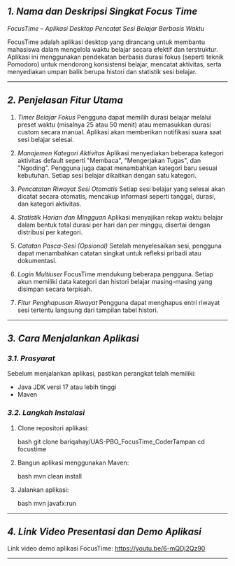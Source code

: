 ## *1. Nama dan Deskripsi Singkat Focus Time*

*FocusTime – Aplikasi Desktop Pencatat Sesi Belajar Berbasis Waktu*

FocusTime adalah aplikasi desktop yang dirancang untuk membantu mahasiswa dalam mengelola waktu belajar secara efektif dan terstruktur. Aplikasi ini menggunakan pendekatan berbasis durasi fokus (seperti teknik Pomodoro) untuk mendorong konsistensi belajar, mencatat aktivitas, serta menyediakan umpan balik berupa histori dan statistik sesi belajar.

---

## *2. Penjelasan Fitur Utama*

1. *Timer Belajar Fokus*
   Pengguna dapat memilih durasi belajar melalui preset waktu (misalnya 25 atau 50 menit) atau memasukkan durasi custom secara manual. Aplikasi akan memberikan notifikasi suara saat sesi belajar selesai.

2. *Manajemen Kategori Aktivitas*
   Aplikasi menyediakan beberapa kategori aktivitas default seperti "Membaca", "Mengerjakan Tugas", dan "Ngoding". Pengguna juga dapat menambahkan kategori baru sesuai kebutuhan. Setiap sesi belajar dikaitkan dengan satu kategori.

3. *Pencatatan Riwayat Sesi Otomatis*
   Setiap sesi belajar yang selesai akan dicatat secara otomatis, mencakup informasi seperti tanggal, durasi, dan kategori aktivitas.

4. *Statistik Harian dan Mingguan*
   Aplikasi menyajikan rekap waktu belajar dalam bentuk total durasi per hari dan per minggu, disertai dengan distribusi per kategori.

5. *Catatan Pasca-Sesi (Opsional)*
   Setelah menyelesaikan sesi, pengguna dapat menambahkan catatan singkat untuk refleksi pribadi atau dokumentasi.

6. *Login Multiuser*
   FocusTime mendukung beberapa pengguna. Setiap akun memiliki data kategori dan histori belajar masing-masing yang disimpan secara terpisah.

7. *Fitur Penghapusan Riwayat*
   Pengguna dapat menghapus entri riwayat sesi tertentu langsung dari tampilan tabel histori.

---

## *3. Cara Menjalankan Aplikasi*

### *3.1. Prasyarat*

Sebelum menjalankan aplikasi, pastikan perangkat telah memiliki:

* Java JDK versi 17 atau lebih tinggi
* Maven

### *3.2. Langkah Instalasi*

1. Clone repositori aplikasi:

   bash
   git clone  bariqahay/UAS-PBO_FocusTime_CoderTampan
   cd focustime
   

2. Bangun aplikasi menggunakan Maven:

   bash
   mvn clean install
   

3. Jalankan aplikasi:

   bash
   mvn javafx:run
   

---

## *4. Link Video Presentasi dan Demo Aplikasi*

Link video demo aplikasi FocusTime:
https://youtu.be/6-mQDj2Qz90

---
